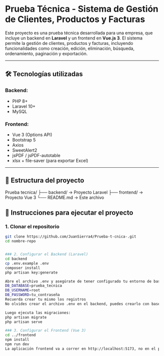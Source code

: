 # Prueba Técnica - Sistema de Gestión de Clientes, Productos y Facturas

Este proyecto es una prueba técnica desarrollada para una empresa, que incluye un backend en **Laravel** y un frontend en **Vue.js 3**. El sistema permite la gestión de clientes, productos y facturas, incluyendo funcionalidades como creación, edición, eliminación, búsqueda, ordenamiento, paginación y exportación.

---

## 🛠️ Tecnologías utilizadas

### Backend:
- PHP 8+
- Laravel 10+
- MySQL

### Frontend:
- Vue 3 (Options API)
- Bootstrap 5
- Axios
- SweetAlert2
- jsPDF / jsPDF-autotable
- xlsx + file-saver (para exportar Excel)

---

## 📁 Estructura del proyecto
Prueba tecnica/
├── backend/ → Proyecto Laravel
├── frontend/ → Proyecto Vue 3
└── README.md → Este archivo


## 🚀 Instrucciones para ejecutar el proyecto

### 1. Clonar el repositorio


```bash
git clone https://github.com/JuanSierra4/Prueba-t-cnica-.git
cd nombre-repo


### 2. Configurar el Backend (Laravel)
cd backend
cp .env.example .env
composer install
php artisan key:generate

Abre el archivo .env y asegúrate de tener configurado tu entorno de base de datos:
DB_DATABASE=prueba_tecnica
DB_USERNAME=root
DB_PASSWORD=tu_contraseña
Recuerda crear tu mismo los registros
No olvides crear el archivo .env en el backend, puedes crearlo con base en el archivo .env.example.

Luego ejecuta las migraciones:
php artisan migrate 
php artisan serve

### 3. Configurar el Frontend (Vue 3)
cd ../frontend
npm install
npm run dev
La aplicación frontend va a correr en http://localhost:5173, no en el puerto de laravel.

